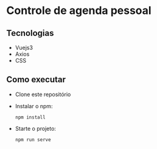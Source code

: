 # Controle de agenda pessoal


## Tecnologias

- Vuejs3
- Axios
- CSS

## Como executar

* Clone este repositório

* Instalar o npm:
  ```console
  npm install
  ```
* Starte o projeto:
  ```console
  npm run serve
  ```
